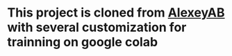 
# This project is cloned from [AlexeyAB](https://github.com/AlexeyAB/darknet) with several customization for trainning on google colab 

